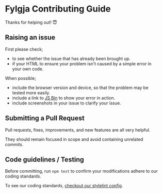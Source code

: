 # Fylgja Contributing Guide

Thanks for helping out! 😇

## Raising an issue

First please check;

- to see whether the issue that has already been brought up.
- if your HTML to ensure your problem isn't caused by a simple error in your own code.

When possible;

- include the browser version and device,
  so that the problem may be tested more easily.
- include a link to [JS Bin](https://jsbin.com/) to show your error in action.
- include screenshots in your issue to clarify your issue.

## Submitting a Pull Request

Pull requests, fixes, improvements, and new features are all very helpful.

They should remain focused in scope and avoid containing unrelated commits.

## Code guidelines / Testing

Before committing, run `npm test` to confirm your modifications adhere to our coding standards.

To see our coding standards, [checkout our stylelint config](https://github.com/fylgja/stylelint-config).